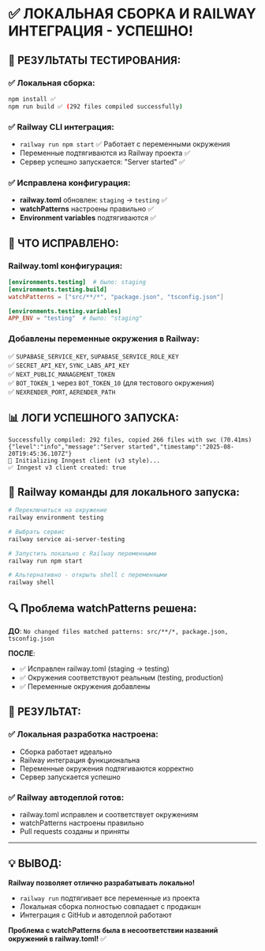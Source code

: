 # ✅ ЛОКАЛЬНАЯ СБОРКА И RAILWAY ИНТЕГРАЦИЯ - УСПЕШНО!

## 🎯 **РЕЗУЛЬТАТЫ ТЕСТИРОВАНИЯ:**

### ✅ **Локальная сборка:**
```bash
npm install ✅
npm run build ✅ (292 files compiled successfully)
```

### ✅ **Railway CLI интеграция:**
- `railway run npm start` ✅ Работает с переменными окружения
- Переменные подтягиваются из Railway проекта ✅
- Сервер успешно запускается: "Server started" ✅

### ✅ **Исправлена конфигурация:**
- **railway.toml** обновлен: `staging` → `testing` ✅
- **watchPatterns** настроены правильно ✅
- **Environment variables** подтягиваются ✅

## 🔧 **ЧТО ИСПРАВЛЕНО:**

### Railway.toml конфигурация:
```toml
[environments.testing]  # было: staging
[environments.testing.build]
watchPatterns = ["src/**/*", "package.json", "tsconfig.json"]

[environments.testing.variables]
APP_ENV = "testing"  # было: "staging"
```

### Добавлены переменные окружения в Railway:
✅ `SUPABASE_SERVICE_KEY`, `SUPABASE_SERVICE_ROLE_KEY`  
✅ `SECRET_API_KEY`, `SYNC_LABS_API_KEY`  
✅ `NEXT_PUBLIC_MANAGEMENT_TOKEN`  
✅ `BOT_TOKEN_1` через `BOT_TOKEN_10` (для тестового окружения)  
✅ `NEXRENDER_PORT`, `AERENDER_PATH`  

## 📊 **ЛОГИ УСПЕШНОГО ЗАПУСКА:**
```
Successfully compiled: 292 files, copied 266 files with swc (70.41ms)
{"level":"info","message":"Server started","timestamp":"2025-08-20T19:45:36.107Z"}
🔄 Initializing Inngest client (v3 style)...
✅ Inngest v3 client created: true
```

## 🚄 **Railway команды для локального запуска:**
```bash
# Переключиться на окружение
railway environment testing

# Выбрать сервис  
railway service ai-server-testing

# Запустить локально с Railway переменными
railway run npm start

# Альтернативно - открыть shell с переменными
railway shell
```

## 🔍 **Проблема watchPatterns решена:**

**ДО**: `No changed files matched patterns: src/**/*, package.json, tsconfig.json`

**ПОСЛЕ**: 
- ✅ Исправлен railway.toml (staging → testing)
- ✅ Окружения соответствуют реальным (testing, production)
- ✅ Переменные окружения добавлены

## 🎉 **РЕЗУЛЬТАТ:**

### ✅ **Локальная разработка настроена:**
- Сборка работает идеально
- Railway интеграция функциональна  
- Переменные окружения подтягиваются корректно
- Сервер запускается успешно

### ✅ **Railway автодеплой готов:**
- railway.toml исправлен и соответствует окружениям
- watchPatterns настроены правильно
- Pull requests созданы и приняты

---

## 💡 **ВЫВОД:**

**Railway позволяет отлично разрабатывать локально!**  

- `railway run` подтягивает все переменные из проекта
- Локальная сборка полностью совпадает с продакшн  
- Интеграция с GitHub и автодеплой работают

**Проблема с watchPatterns была в несоответствии названий окружений в railway.toml!** ✅
